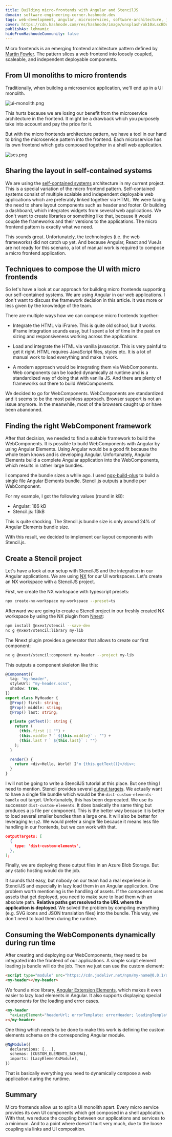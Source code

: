 ```yaml
---
title: Building micro-frontends with Angular and StencilJS
domain: software-engineering-corner.hashnode.dev
tags: web-development, angular, microservices, software-architecture, javascript
cover: https://cdn.hashnode.com/res/hashnode/image/unsplash/ok10xLscBDo/upload/v1656322995141/sjo2_6C6u.jpeg?w=1600&h=840&fit=crop&crop=entropy&auto=compress,format&format=webp
publishAs: lehmamic
hideFromHashnodeCommunity: false
---
```


Micro frontends is an emerging frontend architecture pattern defined by [Martin Fowler](https://martinfowler.com/articles/micro-frontends.html). The pattern slices a web frontend into loosely coupled, scaleable, and independent deployable components.

## From UI monoliths to micro frontends

Traditionally, when building a microservice application, we'll end up in a UI monolith.

![ui-monolith.png](https://cdn.hashnode.com/res/hashnode/image/upload/v1657876177570/E56kWsPFi.png)

This hurts because we are losing our benefit from the microservice architecture in the frontend. It might be a drawback which you purposely take into account and pay the price for it.

But with the micro frontends architecture pattern, we have a tool in our hand to bring the microservice pattern into the frontend. Each microservice has its own frontend which gets composed together in a shell web application.

![scs.png](https://cdn.hashnode.com/res/hashnode/image/upload/v1657876204859/2qYNvTWb2.png)

## Sharing the layout in self-contained systems

We are using the [self-contained systems](https://scs-architecture.org/) architecture in my current project. This is a special variation of the micro frontend pattern. Self-contained systems consist of multiple scalable and independent deployable web applications which are preferably linked together via HTML.
We were facing the need to share layout components such as header and footer. Or building a dashboard, which integrates widgets from several web applications. We don't want to create libraries or something like that, because it would couple the frameworks and their versions to the applications. The micro frontend pattern is exactly what we need.

This sounds great. Unfortunately, the technologies (i.e. the web frameworks) did not catch up yet. And because Angular, React and VueJs are not ready for this scenario, a lot of manual work is required to compose a micro frontend application.

## Techniques to compose the UI with micro frontends

So let's have a look at our approach for building micro frontends supporting our self-contained systems. We are using Angular in our web applications. I don't want to discuss the framework decision in this article. It was more or less given by the knowledge of the team.

There are multiple ways how we can compose micro frontends together:

- Integrate the HTML via iFrame. This is quite old school, but it works. iFrame integration sounds easy, but I spent a lot of time in the past on sizing and responsiveness working across the applications.

- Load and integrate the HTML via vanilla javascript. This is very painful to get it right. HTML requires JavaScript files, styles etc. It is a lot of manual work to load everything and make it work.

- A modern approach would be integrating them via WebComponents. Web components can be loaded dynamically at runtime and is a standardized way of doing that with vanilla JS. And there are plenty of frameworks out there to build WebComponents.

We decided to go for WebComponents. WebComponents are standardized and it seems to be the most painless approach. Browser support is not an issue anymore. In the meanwhile, most of the browsers caught up or have been abandoned.

## Finding the right WebComponent framework

After that decision, we needed to find a suitable framework to build the WebComponents. It is possible to build WebComponents with Angular by using Angular Elements. Using Angular would be a good fit because the whole team knows and is developing Angular. Unfortunately, Angular Elements build a complete Angular application into the WebComponents, which results in rather large bundles.

I compared the bundle sizes a while ago. I used [ngx-build-plus](https://github.com/manfredsteyer/ngx-build-plus) to build a single file Angular Elements bundle. Stencil.js outputs a bundle per WebComponent.

For my example, I got the following values (round in kB):

- Angular: 186 kB
- Stencil.js: 13kB

This is quite shocking. The Stencil.js bundle size is only around 24% of Angular Elements bundle size.

With this result, we decided to implement our layout components with Stencil.js.

## Create a Stencil project

Let's have a look at our setup with StencilJS and the integration in our Angular applications. We are using [NX](https://nx.dev/) for our UI workspaces. Let's create an NX workspace with a StencilJS project.

First, we create the NX workspace with typescript presets:

```bash
npx create-nx-workspace my-workspace --preset=ts
```

Afterward we are going to create a Stencil project in our freshly created NX workspace by using the NX plugin from [Nnext](https://nxext.dev/docs/nxext/overview.html):

```bash
npm install @nxext/stencil --save-dev
nx g @nxext/stencil:library my-lib
```

The Nnext plugin provides a generator that allows to create our first component:

```bash
nx g @nxext/stencil:component my-header --project my-lib
```

This outputs a component skeleton like this:

```ts
@Component({
  tag: "my-header",
  styleUrl: "my-header.scss",
  shadow: true,
})
export class MyHeader {
  @Prop() first: string;
  @Prop() middle: string;
  @Prop() last: string;

  private getText(): string {
    return (
      (this.first || "") +
      (this.middle ? ` ${this.middle}` : "") +
      (this.last ? ` ${this.last}` : "")
    );
  }

  render() {
    return <div>Hello, World! I'm {this.getText()}</div>;
  }
}
```

I will not be going to write a StencilJS tutorial at this place. But one thing I need to mention. Stencil provides several [output targets](https://stenciljs.com/docs/output-targets). We actually want to have a single file bundle which would be the `dist-custom-elements-bundle` out target. Unfortunately, this has been deprecated. We use its successor `dist-custom-elements`. It does basically the same thing but produces a js file per component. This is the better way because it is better to load several smaller bundles than a large one. It will also be better for leveraging `http2`. We would prefer a single file because it means less file handling in our frontends, but we can work with that.

```json
outputTargets: [
  {
    type: 'dist-custom-elements',
  },
];
```

Finally, we are deploying these output files in an Azure Blob Storage. But any static hosting would do the job.

It sounds that easy, but nobody on our team had a real experience in StencilJS and especially in lazy load them in an Angular application. One problem worth mentioning is the handling of assets. If the component uses assets that get deployed, you need to make sure to load them with an absolute path. **Relative paths get resolved to the URL where the application is deployed**. We solved the problem by compiling everything (e.g. SVG icons and JSON translation files) into the bundle. This way, we don't need to load them during the runtime.

## Consuming the WebComponents dynamically during run time

After creating and deploying our WebComponents, they need to be integrated into the frontend of our applications. A simple script element loading js bundle will do the job. Then we just can use the custom element:

```html
<script type="module" src="https://cdn.jsdelivr.net/npm/my-name@0.0.1/dist/myname.js"></script>
<my-header></my-header>
```

We found a nice library, [Angular Extension Elements](https://angular-extensions.github.io/elements/#/home), which makes it even easier to lazy load elements in Angular. It also supports displaying special components for the loading and error cases.

```html
<my-header
  *axLazyElement="headerUrl; errorTemplate: errorHeader; loadingTemplate: loading; module: true"
></my-header>
```

One thing which needs to be done to make this work is defining the custom elements schema on the corresponding Angular module.

```ts
@NgModule({
  declarations: [...],
  schemas: [CUSTOM_ELEMENTS_SCHEMA],
  imports: [LazyElementsModule],
})
```

That is basically everything you need to dynamically compose a web application during the runtime.

## Summary

Micro frontends allow us to split a UI monolith apart. Every micro service provides its own UI components which get composed in a shell application. With that, we reduce the coupling between our applications and services to a minimum. And to a point where doesn't hurt very much, due to the loose coupling via links and UI composition.
